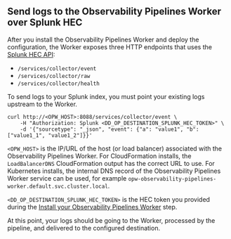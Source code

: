 ## Send logs to the Observability Pipelines Worker over Splunk HEC

After you install the Observability Pipelines Worker and deploy the configuration, the Worker exposes three HTTP endpoints that uses the [Splunk HEC API][901]:
- `/services/collector/event`
- `/services/collector/raw`
- `/services/collector/health`

To send logs to your Splunk index, you must point your existing logs upstream to the Worker.
```shell
curl http://<OPW_HOST>:8088/services/collector/event \
	-H "Authorization: Splunk <DD_OP_DESTINATION_SPLUNK_HEC_TOKEN>" \
	-d '{"sourcetype": "_json", "event": {"a": "value1", "b": ["value1_1", "value1_2"]}}'
```

`<OPW_HOST>` is the IP/URL of the host (or load balancer) associated with the Observability Pipelines Worker. For CloudFormation installs, the `LoadBalancerDNS` CloudFormation output has the correct URL to use. For Kubernetes installs, the internal DNS record of the Observability Pipelines Worker service can be used, for example `opw-observability-pipelines-worker.default.svc.cluster.local`.

`<DD_OP_DESTINATION_SPLUNK_HEC_TOKEN>` is the HEC token you provided during the [Install your Observability Pipelines Worker](#install-the-observability-pipelines-worker) step.

At this point, your logs should be going to the Worker, processed by the pipeline, and delivered to the configured destination.

[901]: https://docs.splunk.com/Documentation/Splunk/9.2.1/Data/UsetheHTTPEventCollector
